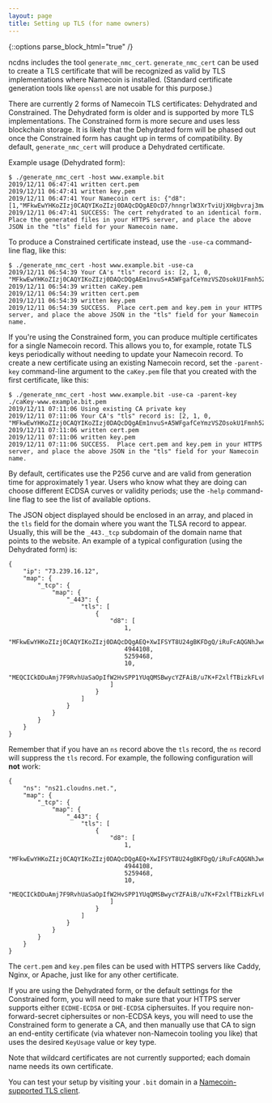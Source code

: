 ```yaml
---
layout: page
title: Setting up TLS (for name owners)
---
```


{::options parse_block_html="true" /}

ncdns includes the tool `generate_nmc_cert`.  `generate_nmc_cert` can be used to create a TLS certificate that will be recognized as valid by TLS implementations where Namecoin is installed.  (Standard certificate generation tools like `openssl` are not usable for this purpose.)

There are currently 2 forms of Namecoin TLS certificates: Dehydrated and Constrained.  The Dehydrated form is older and is supported by more TLS implementations.  The Constrained form is more secure and uses less blockchain storage.  It is likely that the Dehydrated form will be phased out once the Constrained form has caught up in terms of compatibility.  By default, `generate_nmc_cert` will produce a Dehydrated certificate.

Example usage (Dehydrated form):

~~~
$ ./generate_nmc_cert -host www.example.bit
2019/12/11 06:47:41 written cert.pem
2019/12/11 06:47:41 written key.pem
2019/12/11 06:47:41 Your Namecoin cert is: {"d8":[1,"MFkwEwYHKoZIzj0CAQYIKoZIzj0DAQcDQgAEOcD7/hnngrlW3XrTviUjXHgbvraj3mw7Wa872Iti6Dp0Jrb9P6ZsINAZSU4mucH37zX7/pscyb6UBO08SqDP+w==",5253561,5358681,10,"MEUCIQDQF/IAHUv1UqGTGrWMvu/Tfj6PiNRBb3eTerpyZmTJjAIgeEc3a8yyNY09PrDSGkEOh0T6ZmVqbesqnZVLYszEnWI="]}
2019/12/11 06:47:41 SUCCESS: The cert rehydrated to an identical form.  Place the generated files in your HTTPS server, and place the above JSON in the "tls" field for your Namecoin name.
~~~

To produce a Constrained certificate instead, use the `-use-ca` command-line flag, like this:

~~~
$ ./generate_nmc_cert -host www.example.bit -use-ca
2019/12/11 06:54:39 Your CA's "tls" record is: [2, 1, 0, "MFkwEwYHKoZIzj0CAQYIKoZIzj0DAQcDQgAEm1nvuS+A5WFgafCeYmzVSZOsokU1Fmnh5ZiBC7h0pRkbkx7cCA/MYPPh6zDdMB75ELvXSt0eLaoQQYaz1QDijw=="]
2019/12/11 06:54:39 written caKey.pem
2019/12/11 06:54:39 written cert.pem
2019/12/11 06:54:39 written key.pem
2019/12/11 06:54:39 SUCCESS.  Place cert.pem and key.pem in your HTTPS server, and place the above JSON in the "tls" field for your Namecoin name.
~~~

If you're using the Constrained form, you can produce multiple certificates for a single Namecoin record.  This allows you to, for example, rotate TLS keys periodically without needing to update your Namecoin record.  To create a new certificate using an existing Namecoin record, set the `-parent-key` command-line argument to the `caKey.pem` file that you created with the first certificate, like this:

~~~
$ ./generate_nmc_cert -host www.example.bit -use-ca -parent-key ./caKey-www.example.bit.pem
2019/12/11 07:11:06 Using existing CA private key
2019/12/11 07:11:06 Your CA's "tls" record is: [2, 1, 0, "MFkwEwYHKoZIzj0CAQYIKoZIzj0DAQcDQgAEm1nvuS+A5WFgafCeYmzVSZOsokU1Fmnh5ZiBC7h0pRkbkx7cCA/MYPPh6zDdMB75ELvXSt0eLaoQQYaz1QDijw=="]
2019/12/11 07:11:06 written cert.pem
2019/12/11 07:11:06 written key.pem
2019/12/11 07:11:06 SUCCESS.  Place cert.pem and key.pem in your HTTPS server, and place the above JSON in the "tls" field for your Namecoin name.
~~~

By default, certificates use the P256 curve and are valid from generation time for approximately 1 year.  Users who know what they are doing can choose different ECDSA curves or validity periods; use the `-help` command-line flag to see the list of available options.

The JSON object displayed should be enclosed in an array, and placed in the `tls` field for the domain where you want the TLSA record to appear.  Usually, this will be the `_443._tcp` subdomain of the domain name that points to the website.  An example of a typical configuration (using the Dehydrated form) is:

~~~
{
    "ip": "73.239.16.12", 
    "map": {
        "_tcp": {
            "map": {
                "_443": {
                    "tls": [
                        {
                            "d8": [
                                1, 
                                "MFkwEwYHKoZIzj0CAQYIKoZIzj0DAQcDQgAEQ+XwIFSYT8U24gBKFDgQ/iRuFcAQGNhJweooIRYw5G9TtAJJ2CyTHWNsfbq+5c6LZ7fErMOdIXHQhHbP68dnZA==", 
                                4944108, 
                                5259468, 
                                10, 
                                "MEQCICkDDuAmj7F9RvhUaSaOpIfW2HvSPP1YUqQMSBwycYZFAiB/u7K+F2xlfTBizkFLvFPiRfj2oFqttaXBZzO/UKewPw=="
                            ]
                        }
                    ]
                }
            }
        }
    }
}
~~~

Remember that if you have an `ns` record above the `tls` record, the `ns` record will suppress the `tls` record.  For example, the following configuration will **not** work:

~~~
{
    "ns": "ns21.cloudns.net.",
    "map": {
        "_tcp": {
            "map": {
                "_443": {
                    "tls": [
                        {
                            "d8": [
                                1, 
                                "MFkwEwYHKoZIzj0CAQYIKoZIzj0DAQcDQgAEQ+XwIFSYT8U24gBKFDgQ/iRuFcAQGNhJweooIRYw5G9TtAJJ2CyTHWNsfbq+5c6LZ7fErMOdIXHQhHbP68dnZA==", 
                                4944108, 
                                5259468, 
                                10, 
                                "MEQCICkDDuAmj7F9RvhUaSaOpIfW2HvSPP1YUqQMSBwycYZFAiB/u7K+F2xlfTBizkFLvFPiRfj2oFqttaXBZzO/UKewPw=="
                            ]
                        }
                    ]
                }
            }
        }
    }
}
~~~

The `cert.pem` and `key.pem` files can be used with HTTPS servers like Caddy, Nginx, or Apache, just like for any other certificate.

If you are using the Dehydrated form, or the default settings for the Constrained form, you will need to make sure that your HTTPS server supports either `ECDHE-ECDSA` or `DHE-ECDSA` ciphersuites.  If you require non-forward-secret ciphersuites or non-ECDSA keys, you will need to use the Constrained form to generate a CA, and then manually use that CA to sign an end-entity certificate (via whatever non-Namecoin tooling you like) that uses the desired `KeyUsage` value or key type.

Note that wildcard certificates are not currently supported; each domain name needs its own certificate.

You can test your setup by visiting your `.bit` domain in a [Namecoin-supported TLS client]({{site.baseurl}}docs/tls-client/).
